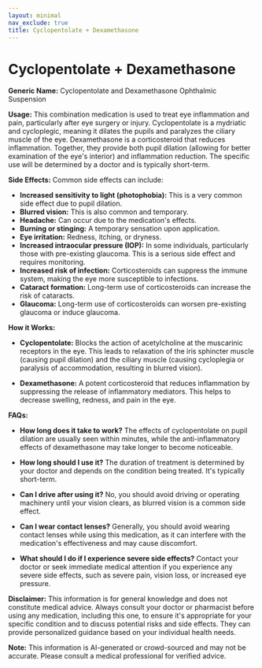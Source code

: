```yaml
---
layout: minimal
nav_exclude: true
title: Cyclopentolate + Dexamethasone
---
```


# Cyclopentolate + Dexamethasone

**Generic Name:** Cyclopentolate and Dexamethasone Ophthalmic Suspension

**Usage:**  This combination medication is used to treat eye inflammation and pain, particularly after eye surgery or injury.  Cyclopentolate is a mydriatic and cycloplegic, meaning it dilates the pupils and paralyzes the ciliary muscle of the eye. Dexamethasone is a corticosteroid that reduces inflammation.  Together, they provide both pupil dilation (allowing for better examination of the eye's interior) and inflammation reduction.  The specific use will be determined by a doctor and is typically short-term.

**Side Effects:**  Common side effects can include:

* **Increased sensitivity to light (photophobia):** This is a very common side effect due to pupil dilation.
* **Blurred vision:** This is also common and temporary.
* **Headache:**  Can occur due to the medication's effects.
* **Burning or stinging:** A temporary sensation upon application.
* **Eye irritation:** Redness, itching, or dryness.
* **Increased intraocular pressure (IOP):**  In some individuals, particularly those with pre-existing glaucoma.  This is a serious side effect and requires monitoring.
* **Increased risk of infection:**  Corticosteroids can suppress the immune system, making the eye more susceptible to infections.
* **Cataract formation:**  Long-term use of corticosteroids can increase the risk of cataracts.
* **Glaucoma:** Long-term use of corticosteroids can worsen pre-existing glaucoma or induce glaucoma.


**How it Works:**

* **Cyclopentolate:** Blocks the action of acetylcholine at the muscarinic receptors in the eye. This leads to relaxation of the iris sphincter muscle (causing pupil dilation) and the ciliary muscle (causing cycloplegia or paralysis of accommodation, resulting in blurred vision).

* **Dexamethasone:** A potent corticosteroid that reduces inflammation by suppressing the release of inflammatory mediators. This helps to decrease swelling, redness, and pain in the eye.


**FAQs:**

* **How long does it take to work?** The effects of cyclopentolate on pupil dilation are usually seen within minutes, while the anti-inflammatory effects of dexamethasone may take longer to become noticeable.

* **How long should I use it?** The duration of treatment is determined by your doctor and depends on the condition being treated.  It's typically short-term.

* **Can I drive after using it?** No, you should avoid driving or operating machinery until your vision clears, as blurred vision is a common side effect.

* **Can I wear contact lenses?**  Generally, you should avoid wearing contact lenses while using this medication, as it can interfere with the medication's effectiveness and may cause discomfort.

* **What should I do if I experience severe side effects?** Contact your doctor or seek immediate medical attention if you experience any severe side effects, such as severe pain, vision loss, or increased eye pressure.


**Disclaimer:** This information is for general knowledge and does not constitute medical advice.  Always consult your doctor or pharmacist before using any medication, including this one, to ensure it's appropriate for your specific condition and to discuss potential risks and side effects.  They can provide personalized guidance based on your individual health needs.


**Note:** This information is AI-generated or crowd-sourced and may not be accurate. Please consult a medical professional for verified advice.
